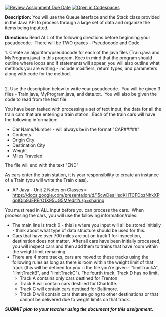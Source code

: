 [![Review Assignment Due Date](https://classroom.github.com/assets/deadline-readme-button-22041afd0340ce965d47ae6ef1cefeee28c7c493a6346c4f15d667ab976d596c.svg)](https://classroom.github.com/a/-4izvjvB)
[![Open in Codespaces](https://classroom.github.com/assets/launch-codespace-2972f46106e565e64193e422d61a12cf1da4916b45550586e14ef0a7c637dd04.svg)](https://classroom.github.com/open-in-codespaces?assignment_repo_id=17669565)
<p><strong>Description:</strong> You will use the Queue interface and the Stack class provided in the Java API to process through a large set of data and organize the items being inputted.<br /><strong></strong></p>
<p><strong>Directions: </strong>Read ALL of the following directions before beginning your pseudocode.&nbsp; There will be TWO grades - Pseudocode and Code.</p>
<p>1. Create an algorithm/pseudocode for each of the java files (Train.java and MyProgram.java) in this program. Keep in mind that the program should outline where loops and if statements will appear, you will also outline what methods you are writing - include modifiers, return types, and parameters along with code for the method.</p>
<p><br />2. Use the description below to write your pseudocode.&nbsp; You will be given 3 files - Train.java, MyProgram.java, and data.txt.&nbsp; You will also be given the code to read from the text file.</p>
<p>You have been tasked with processing a set of text input, the data for all the train cars that are entering a train station.&nbsp; Each of the train cars will have the following information:</p>
<ul>
    <li>Car Name/Number - will always be in the format "CAR#####"</li>
    <li>Contents</li>
    <li>Origin City</li>
    <li>Destination City</li>
    <li>Weight</li>
    <li>Miles Traveled</li>
</ul>
<p>The file will end with the text "END"</p>
<p>As cars enter the train station, it is your responsibility to create an instance of a Train (you will write the Train class).&nbsp;</p>
<ul>
    <li>AP Java - Unit 2 Notes on Classes = <a class="inline_disabled" href="https://docs.google.com/presentation/d/15cwDeaHsdKHTCFDozNhkXPqpIQib9JERErO1X95UG5M/edit?usp=sharing" target="_blank" rel="noopener">https://docs.google.com/presentation/d/15cwDeaHsdKHTCFDozNhkXPqpIQib9JERErO1X95UG5M/edit?usp=sharing</a></li>
</ul>
<p>You must read in ALL input before you can process the cars.&nbsp; When processing the cars, you will use the following information/rules:</p>
<ul>
    <li><span>The main line is track 0 - this is where you input will all be stored initially - think about what type of data structure should be used for this.</span></li>
    <li><span>Cars that have over 700 miles are put on track 1 for inspection, destination does not matter.&nbsp; After all cars have been initially processed, you will inspect cars and then add them to trains that have room within the weight limit remaining.</span></li>
    <li><span>There are 4 more tracks, cars are moved to these tracks using the following rules as long as there is room within the weight limit of that track (this will be defined for you in the file you're given - "limitTrackA", "limitTrackB", and "limitTrackC").  The fourth track, Track D has no limit.</span>
        <ul>
            <li><span>Track A contains only cars destined for Trenton. </span></li>
            <li><span>Track B will contain cars destined for Charlotte.</span></li>
            <li><span>Track C will contain cars destined for Baltimore. </span></li>
            <li><span>Track D will contain cars that are going to other destinations or that cannot be delivered due to weight limits on that track.</span></li>
        </ul>
    </li>
</ul>
<p><span><em><strong>SUBMIT plan to your teacher using the document for this assignment.</strong></em></span></p>
